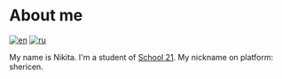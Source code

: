 # About me
[![en](https://img.shields.io/badge/lang-en-red.svg)](https://github.com/jonatasemidio/multilanguage-readme-pattern/blob/master/README.md)
[![ru](https://img.shields.io/badge/lang-ru-green.svg)](https://github.com/jonatasemidio/multilanguage-readme-pattern/blob/master/README.ru.md)

My name is Nikita.
I'm a student of [School 21](https://21-school.ru/). My nickname on platform: shericen.
